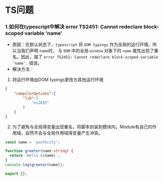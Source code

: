 # TS问题

### 1.如何在typescript中解决 error TS2451: Cannot redeclare block-scoped variable 'name'

- 原因：在默认状态下，`typescript` 将 `DOM typings` 作为全局的运行环境，所以当我们声明 `name`时， 与 `DOM` 中的全局 `window` 对象下的 `name` 属性出现了重名。因此，报了 `error TS2451: Cannot redeclare block-scoped variable 'name'.` 错误。
- 解决方法：

1. 将运行环境由DOM typings更改为其他运行环境

```json
{
    "compilerOptions":{
        "lib":[
            "es2015"
        ]
    }
}
```

2. 为了避免与全局得变量出现重名，将脚本封装到模块内。Module有自己的作用域，自然不会与全局作用域得变量产生冲突。

```ts
const name = 'youthcity';

function greeter(name:string) {
  return `Hello ${name}`;
}
console.log(greeter(name));

export {};
```





